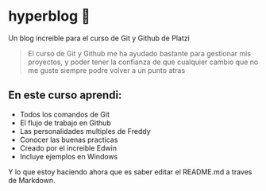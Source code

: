 # hyperblog 💚
Un blog increible para el curso de Git y Github de Platzi
>El curso de Git y Github me ha ayudado bastante para gestionar mis proyectos, y poder tener la confianza de que cualquier cambio que no me guste siempre podre volver a un punto atras

## En este curso aprendi:
* Todos los comandos de Git
* El flujo de trabajo en Github
* Las personalidades multiples de Freddy
* Conocer las buenas practicas
* Creado por el increible Edwin
* Incluye ejemplos en Windows

Y lo que estoy haciendo ahora que es saber editar el README.md a traves de Markdown.